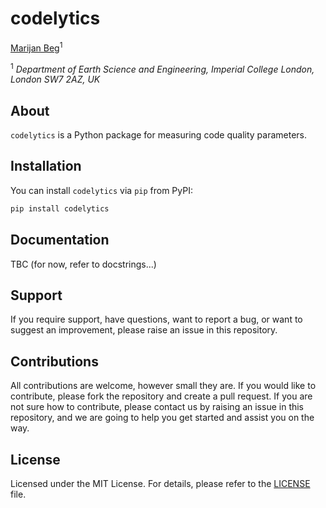 # codelytics
[Marijan Beg](https://github.com/marijanbeg)<sup>1</sup>

<sup>1</sup> *Department of Earth Science and Engineering, Imperial College London, London SW7 2AZ, UK*  

## About

`codelytics` is a Python package for measuring code quality parameters.

## Installation

You can install `codelytics` via `pip` from PyPI:

```bash
pip install codelytics
```

## Documentation

TBC (for now, refer to docstrings...)

## Support

If you require support, have questions, want to report a bug, or want to suggest an improvement, please raise an issue in this repository.

## Contributions

All contributions are welcome, however small they are. If you would like to contribute, please fork the repository and create a pull request. If you are not sure how to contribute, please contact us by raising an issue in this repository, and we are going to help you get started and assist you on the way.

## License

Licensed under the MIT License. For details, please refer to the [LICENSE](LICENSE) file.